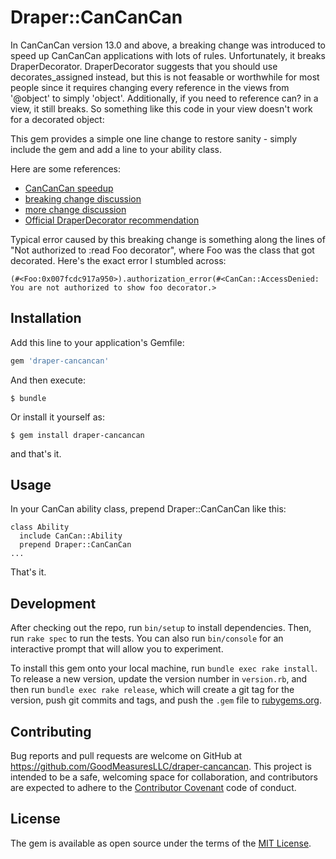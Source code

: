 # Draper::CanCanCan

In CanCanCan version 13.0 and above, a breaking change was introduced to speed up CanCanCan applications with lots
of rules. Unfortunately, it breaks DraperDecorator. DraperDecorator suggests that you should use decorates_assigned instead, but this is not feasable or worthwhile for most people since it requires changing every reference in the views from '@object' to simply 'object'. Additionally, if you need to reference can? in a view, it still breaks. So something like this code in your view doesn't work for a decorated object: 

This gem provides a simple one line change to restore sanity - simply include the gem and add a line to your ability class.

Here are some references:
* [CanCanCan speedup](https://github.com/CanCanCommunity/cancancan/pull/178)
* [breaking change discussion](https://github.com/CanCanCommunity/cancancan/pull/257)
* [more change discussion](https://github.com/CanCanCommunity/cancancan/issues/255)
* [Official DraperDecorator recommendation](https://github.com/drapergem/draper#when-to-decorate-objects)

Typical error caused by this breaking change is something along the lines of "Not authorized to :read Foo decorator", where Foo was the class that got decorated. Here's the exact error I stumbled across:

    (#<Foo:0x007fcdc917a950>).authorization_error(#<CanCan::AccessDenied: You are not authorized to show foo decorator.>


## Installation

Add this line to your application's Gemfile:

```ruby
gem 'draper-cancancan'
```

And then execute:

    $ bundle

Or install it yourself as:

    $ gem install draper-cancancan



and that's it.

## Usage

In your CanCan ability class, prepend Draper::CanCanCan like this:

```
class Ability 
  include CanCan::Ability
  prepend Draper::CanCanCan
...
```

That's it.

## Development

After checking out the repo, run `bin/setup` to install dependencies. Then, run `rake spec` to run the tests. You can also run `bin/console` for an interactive prompt that will allow you to experiment.

To install this gem onto your local machine, run `bundle exec rake install`. To release a new version, update the version number in `version.rb`, and then run `bundle exec rake release`, which will create a git tag for the version, push git commits and tags, and push the `.gem` file to [rubygems.org](https://rubygems.org).

## Contributing

Bug reports and pull requests are welcome on GitHub at https://github.com/GoodMeasuresLLC/draper-cancancan. This project is intended to be a safe, welcoming space for collaboration, and contributors are expected to adhere to the [Contributor Covenant](contributor-covenant.org) code of conduct.


## License

The gem is available as open source under the terms of the [MIT License](http://opensource.org/licenses/MIT).

